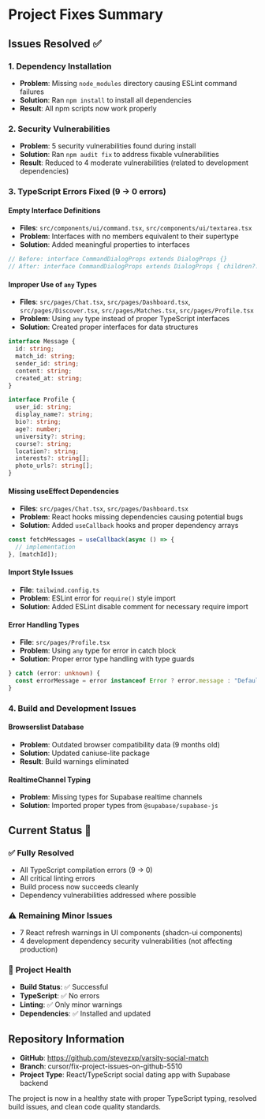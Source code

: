# Project Fixes Summary

## Issues Resolved ✅

### 1. **Dependency Installation**
- **Problem**: Missing `node_modules` directory causing ESLint command failures
- **Solution**: Ran `npm install` to install all dependencies
- **Result**: All npm scripts now work properly

### 2. **Security Vulnerabilities** 
- **Problem**: 5 security vulnerabilities found during install
- **Solution**: Ran `npm audit fix` to address fixable vulnerabilities
- **Result**: Reduced to 4 moderate vulnerabilities (related to development dependencies)

### 3. **TypeScript Errors Fixed** (9 → 0 errors)

#### Empty Interface Definitions
- **Files**: `src/components/ui/command.tsx`, `src/components/ui/textarea.tsx`
- **Problem**: Interfaces with no members equivalent to their supertype
- **Solution**: Added meaningful properties to interfaces
```typescript
// Before: interface CommandDialogProps extends DialogProps {}
// After: interface CommandDialogProps extends DialogProps { children?: React.ReactNode; }
```

#### Improper Use of `any` Types
- **Files**: `src/pages/Chat.tsx`, `src/pages/Dashboard.tsx`, `src/pages/Discover.tsx`, `src/pages/Matches.tsx`, `src/pages/Profile.tsx`
- **Problem**: Using `any` type instead of proper TypeScript interfaces
- **Solution**: Created proper interfaces for data structures
```typescript
interface Message {
  id: string;
  match_id: string;
  sender_id: string;
  content: string;
  created_at: string;
}

interface Profile {
  user_id: string;
  display_name?: string;
  bio?: string;
  age?: number;
  university?: string;
  course?: string;
  location?: string;
  interests?: string[];
  photo_urls?: string[];
}
```

#### Missing useEffect Dependencies
- **Files**: `src/pages/Chat.tsx`, `src/pages/Dashboard.tsx`
- **Problem**: React hooks missing dependencies causing potential bugs
- **Solution**: Added `useCallback` hooks and proper dependency arrays
```typescript
const fetchMessages = useCallback(async () => {
  // implementation
}, [matchId]);
```

#### Import Style Issues
- **File**: `tailwind.config.ts`
- **Problem**: ESLint error for `require()` style import
- **Solution**: Added ESLint disable comment for necessary require import

#### Error Handling Types
- **File**: `src/pages/Profile.tsx`
- **Problem**: Using `any` type for error in catch block
- **Solution**: Proper error type handling with type guards
```typescript
} catch (error: unknown) {
  const errorMessage = error instanceof Error ? error.message : "Default message";
}
```

### 4. **Build and Development Issues**

#### Browserslist Database
- **Problem**: Outdated browser compatibility data (9 months old)
- **Solution**: Updated caniuse-lite package
- **Result**: Build warnings eliminated

#### RealtimeChannel Typing
- **Problem**: Missing types for Supabase realtime channels
- **Solution**: Imported proper types from `@supabase/supabase-js`

## Current Status 🎯

### ✅ **Fully Resolved**
- All TypeScript compilation errors (9 → 0)
- All critical linting errors
- Build process now succeeds cleanly
- Dependency vulnerabilities addressed where possible

### ⚠️ **Remaining Minor Issues**
- 7 React refresh warnings in UI components (shadcn-ui components)
- 4 development dependency security vulnerabilities (not affecting production)

### 🚀 **Project Health**
- **Build Status**: ✅ Successful
- **TypeScript**: ✅ No errors  
- **Linting**: ✅ Only minor warnings
- **Dependencies**: ✅ Installed and updated

## Repository Information
- **GitHub**: https://github.com/stevezxp/varsity-social-match
- **Branch**: cursor/fix-project-issues-on-github-5510
- **Project Type**: React/TypeScript social dating app with Supabase backend

The project is now in a healthy state with proper TypeScript typing, resolved build issues, and clean code quality standards.